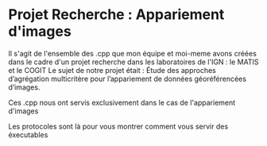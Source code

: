 # Projet Recherche : Appariement d'images

Il s'agit de l'ensemble des .cpp que mon équipe et moi-meme avons créées dans le cadre d'un projet recherche dans les laboratoires de l'IGN : le MATIS et le COGIT
Le sujet de notre projet était : Étude des approches d’agrégation multicritère pour l’appariement de données géoréférencées d’images.

Ces .cpp nous ont servis exclusivement dans le cas de l'appariement d'images

Les protocoles sont là pour vous montrer comment vous servir des éxecutables